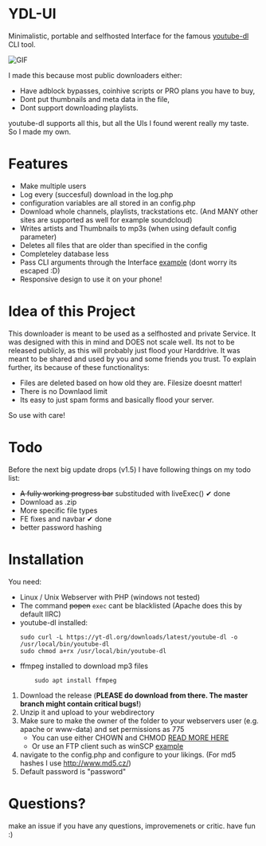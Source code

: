 # YDL-UI

Minimalistic, portable and selfhosted Interface for the famous [youtube-dl](https://rg3.github.io/youtube-dl/) CLI tool.

![GIF](https://i.imgur.com/f3uKMON.gif)

I made this because most public downloaders either:
- Have adblock bypasses, coinhive scripts or PRO plans you have to buy,
- Dont put thumbnails and meta data in the file, 
- Dont support downloading playlists.

youtube-dl supports all this, but all the UIs I found werent really my taste. So I made my own.

# Features
- Make multiple users
- Log every (succesful) download in the log.php
- configuration variables are all stored in an config.php
- Download whole channels, playlists, trackstations etc. (And MANY other sites are supported as well for example soundcloud)
- Writes artists and Thumbnails to mp3s (when using default config parameter)
- Deletes all files that are older than specified in the config
- Completeley database less
- Pass CLI arguments through the Interface [example](https://i.imgur.com/Ax1xTNl.png) (dont worry its escaped :D)
- Responsive design to use it on your phone!

# Idea of this Project

This downloader is meant to be used as a selfhosted and private Service. It was designed with this in mind and DOES not scale well. 
Its not to be released publicly, as this will probably just flood your Harddrive. It was meant to be shared and used by you and some friends you trust. To explain further, its because of these functionalitys:

- Files are deleted based on how old they are. Filesize doesnt matter!
- There is no Downlaod limit
- Its easy to just spam forms and basically flood your server.

So use with care!

# Todo

Before the next big update drops (v1.5) I have following things on my todo list:
- ~~A fully working progress bar~~ substituded with liveExec() ✔ done
- Download as .zip
- More specific file types
- FE fixes and navbar ✔ done
- better password hashing

# Installation

You need:
- Linux / Unix Webserver with PHP (windows not tested)
- The command ~~popen~~ ``` exec ``` cant be blacklisted (Apache does this by default IIRC)
- youtube-dl installed:
    ```
    sudo curl -L https://yt-dl.org/downloads/latest/youtube-dl -o /usr/local/bin/youtube-dl
    sudo chmod a+rx /usr/local/bin/youtube-dl
    ```
- ffmpeg installed to download mp3 files 
    ``` 
        sudo apt install ffmpeg
    ```

1. Download the release (**PLEASE do download from there. The master branch might contain critical bugs!**)
2. Unzip it and upload to your webdirectory
3. Make sure to make the owner of the folder to your webservers user (e.g. apache or www-data) and set permissions as 775
    - You can use either CHOWN and CHMOD [READ MORE HERE](https://www.cyberciti.biz/faq/how-to-use-chmod-and-chown-command/)
    - Or use an FTP client such as winSCP [example](https://i.imgur.com/lbyK2Gy.png)
4. navigate to the config.php and configure to your likings. (For md5 hashes I use http://www.md5.cz/)
5. Default password is "password"

# Questions?

make an issue if you have any questions, improvemenets or critic. 
have fun :)
    
